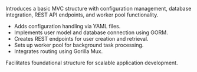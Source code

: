 Introduces a basic MVC structure with configuration management, database integration, REST API endpoints, and worker pool functionality.

- Adds configuration handling via YAML files.
- Implements user model and database connection using GORM.
- Creates REST endpoints for user creation and retrieval.
- Sets up worker pool for background task processing.
- Integrates routing using Gorilla Mux.

Facilitates foundational structure for scalable application development.
